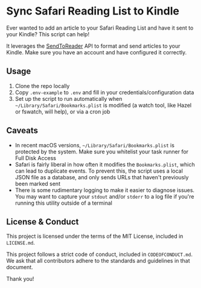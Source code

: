 # Sync Safari Reading List to Kindle

Ever wanted to add an article to your Safari Reading List and have it sent to your Kindle? This script can help!

It leverages the [SendToReader](https://sendtoreader.com) API to format and send articles to your Kindle. Make sure you have an account and have configured it correctly.

## Usage

1. Clone the repo locally
2. Copy `.env-example` to `.env` and fill in your credentials/configuration data
3. Set up the script to run automatically when `~/Library/Safari/Bookmarks.plist` is modified (a watch tool, like Hazel or fswatch, will help), or via a cron job

## Caveats

+ In recent macOS versions, `~/Library/Safari/Bookmarks.plist` is protected by the system. Make sure you whitelist your task runner for Full Disk Access
+ Safari is fairly liberal in how often it modifies the `Bookmarks.plist`, which can lead to duplicate events. To prevent this, the script uses a local JSON file as a database, and only sends URLs that haven't previously been marked sent
+ There is some rudimentary logging to make it easier to diagnose issues. You may want to capture your `stdout` and/or `stderr` to a log file if you're running this utility outside of a terminal

## License & Conduct

This project is licensed under the terms of the MIT License, included in `LICENSE.md`.

This project follows a strict code of conduct, included in `CODEOFCONDUCT.md`. We ask that all contributors adhere to the standards and guidelines in that document.

Thank you!
